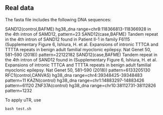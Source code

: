 ## Real data

The fasta file includes the following DNA sequences:

SAND12(control,BAFME) hg38_dna range=chr8:118366813-118366928 in the 4th intron of SAMD12, pattern=23
SAND12(case,BAFME) Tandem repeat in the 4th intron of SAND12 found in Patient II-1 in family F6115 (Supplementary Figure 6, Ishiura, H. et al. Expansions of intronic TTTCA and TTTTA repeats in benign adult familial myoclonic epilepsy. Nat Genet 50, 581–590 (2018)) pattern=22122182
SAND12(case,BAFME) Tandem repeat in the 4th intron of SAND12 found in (Supplementary Figure 6, Ishiura, H. et al. Expansions of intronic TTTCA and TTTTA repeats in benign adult familial myoclonic epilepsy. Nat Genet 50, 581–590 (2018)) pattern=6133205130
RFC1(control,CANVAS) hg38_dna range=chr4:39348425-39348483 pattern=11
KAZN(control) hg38_dna range=chr1:14883297-14883426 pattern=61120
ZNF37A(control) hg38_dna range=chr10:38112731-38112826 pattern=1232

To apply uTR, use

    bash test.sh
